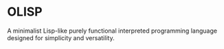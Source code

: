 # OLISP
A minimalist Lisp-like purely functional interpreted programming language designed for simplicity and versatility.
